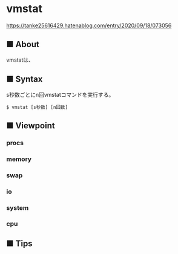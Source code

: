 # vmstat
https://tanke25616429.hatenablog.com/entry/2020/09/18/073056
## ■ About
vmstatは、
## ■ Syntax
s秒数ごとにn回vmstatコマンドを実行する。
```
$ vmstat [s秒数] [n回数]
```
## ■ Viewpoint
### procs
### memory
### swap
### io
### system
### cpu
## ■ Tips
